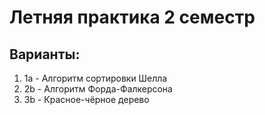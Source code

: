 # Летняя практика 2 семестр
## Варианты:
1) 1a - Алгоритм сортировки Шелла
2) 2b - Алгоритм Форда-Фалкерсона
3) 3b - Красное-чёрное дерево